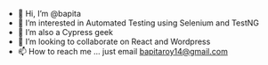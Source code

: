 - 👋 Hi, I’m @bapita
- 👀 I’m interested in Automated Testing using Selenium and TestNG
- 🌱 I’m also a Cypress geek
- 💞️ I’m looking to collaborate on React and Wordpress
- 📫 How to reach me ... just email bapitaroy14@gmail.com

<!---
bapita/bapita is a ✨ special ✨ repository because its `README.md` (this file) appears on your GitHub profile.
You can click the Preview link to take a look at your changes.
--->
